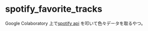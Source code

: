 # spotify_favorite_tracks
Google Colaboratory 上で[spotify api](https://developer.spotify.com/documentation/web-api/) を叩いて色々データを取るやつ。
